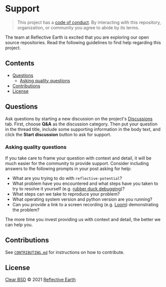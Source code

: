 # Support

> This project has a [code of conduct][conduct].
> By interacting with this repository, organization, or community you agree to
> abide by its terms.

The team at Reflective Earth is excited that you are exploring our open source 
repositories. Read the following guidelines to find help regarding this project.

## Contents

*   [Questions](#questions)
    *   [Asking quality questions](#asking-quality-questions)
*   [Contributions](#contributions)
*   [License](#license)

## Questions

Ask questions by starting a new discussion on the project's 
[Discussions][discussions] tab. First, choose **Q&A** 
as the discussion category. Then put your question in the thread title, 
include some supporting information in the body text, and click the **Start 
discussion** button to ask for support.

### Asking quality questions

If you take care to frame your question with context and detail, it will be much
easier for the community to provide support. Consider including answers 
to the following prompts in your post asking for help:

* What are you trying to do with `reflective-potential`?
* What problem have you encountered and what steps have you taken to try to 
  resolve it yourself (e.g. [rubber duck debugging][rubberduck])?
* What steps can we take to reproduce your problem?
* What operating system version and python version are you running?
* Can you provide a link to a screen recording (e.g. [Loom][loom]) demonstrating
  the problem?

The more time you invest providing us with context and detail, the better we can 
help you.

## Contributions

See [`CONTRIBUTING.md`][contributing] for instructions on how to contribute.

## License

[Clear BSD][license] © 2021 [Reflective Earth][author]

<!-- Definitions -->

[author]: https://www.reflectiveearth.org
[conduct]: CODE_OF_CONDUCT.md
[contributing]: CONTRIBUTING.md
[discussions]: https://github.com/ReflectiveEarth/reflective-potential/discussions
[license]: LICENSE.md
[rubberduck]: https://rubberduckdebugging.com
[loom]: https://loom.com
